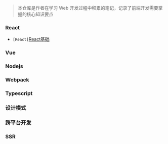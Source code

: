> 本仓库是作者在学习 Web 开发过程中积累的笔记，记录了前端开发需要掌握的核心知识要点
### React
- `[React]`[React基础](https://github.com/Skeanmy/Zero2One/issues/8)
### Vue
### Nodejs
### Webpack
### Typescript
### 设计模式
### 跨平台开发
### SSR
